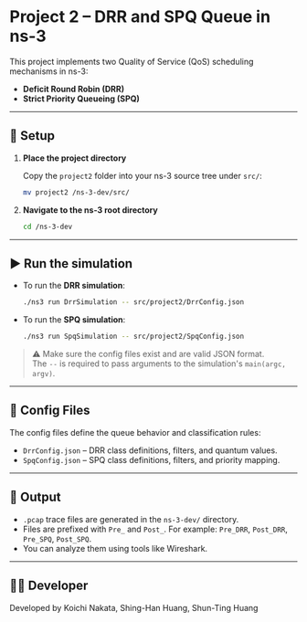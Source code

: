 # Project 2 – DRR and SPQ Queue in ns-3

This project implements two Quality of Service (QoS) scheduling mechanisms in ns-3:

- **Deficit Round Robin (DRR)**
- **Strict Priority Queueing (SPQ)**

---

## 📁 Setup

1. **Place the project directory**

   Copy the `project2` folder into your ns-3 source tree under `src/`:

   ```bash
   mv project2 /ns-3-dev/src/
   ```

2. **Navigate to the ns-3 root directory**

   ```bash
   cd /ns-3-dev
   ```

---

## ▶️ Run the simulation

- To run the **DRR simulation**:

  ```bash
  ./ns3 run DrrSimulation -- src/project2/DrrConfig.json
  ```

- To run the **SPQ simulation**:

  ```bash
  ./ns3 run SpqSimulation -- src/project2/SpqConfig.json
  ```

> ⚠️ Make sure the config files exist and are valid JSON format.  
> The `--` is required to pass arguments to the simulation's `main(argc, argv)`.

---

## 📂 Config Files

The config files define the queue behavior and classification rules:

- `DrrConfig.json` – DRR class definitions, filters, and quantum values.
- `SpqConfig.json` – SPQ class definitions, filters, and priority mapping.


---

## 🧪 Output

- `.pcap` trace files are generated in the `ns-3-dev/` directory.
- Files are prefixed with `Pre_` and `Post_`.
  For example: `Pre_DRR`, `Post_DRR`, `Pre_SPQ`, `Post_SPQ`.
- You can analyze them using tools like Wireshark.

---

## 👨‍💻 Developer

Developed by Koichi Nakata, Shing-Han Huang, Shun-Ting Huang  